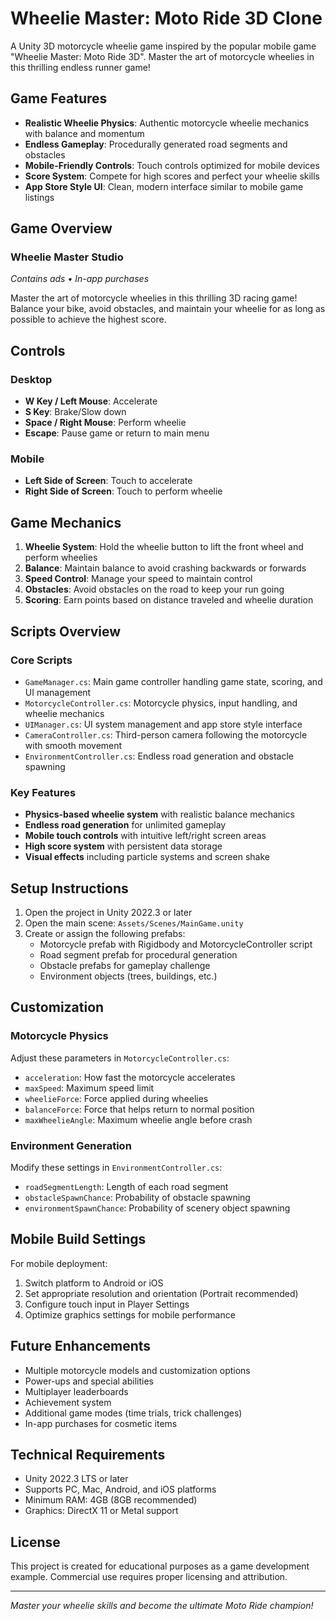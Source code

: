 # Wheelie Master: Moto Ride 3D Clone

A Unity 3D motorcycle wheelie game inspired by the popular mobile game "Wheelie Master: Moto Ride 3D". Master the art of motorcycle wheelies in this thrilling endless runner game!

## Game Features

- **Realistic Wheelie Physics**: Authentic motorcycle wheelie mechanics with balance and momentum
- **Endless Gameplay**: Procedurally generated road segments and obstacles
- **Mobile-Friendly Controls**: Touch controls optimized for mobile devices
- **Score System**: Compete for high scores and perfect your wheelie skills
- **App Store Style UI**: Clean, modern interface similar to mobile game listings

## Game Overview

### Wheelie Master Studio
*Contains ads • In-app purchases*

Master the art of motorcycle wheelies in this thrilling 3D racing game! Balance your bike, avoid obstacles, and maintain your wheelie for as long as possible to achieve the highest score.

## Controls

### Desktop
- **W Key / Left Mouse**: Accelerate
- **S Key**: Brake/Slow down
- **Space / Right Mouse**: Perform wheelie
- **Escape**: Pause game or return to main menu

### Mobile
- **Left Side of Screen**: Touch to accelerate
- **Right Side of Screen**: Touch to perform wheelie

## Game Mechanics

1. **Wheelie System**: Hold the wheelie button to lift the front wheel and perform wheelies
2. **Balance**: Maintain balance to avoid crashing backwards or forwards
3. **Speed Control**: Manage your speed to maintain control
4. **Obstacles**: Avoid obstacles on the road to keep your run going
5. **Scoring**: Earn points based on distance traveled and wheelie duration

## Scripts Overview

### Core Scripts
- `GameManager.cs`: Main game controller handling game state, scoring, and UI management
- `MotorcycleController.cs`: Motorcycle physics, input handling, and wheelie mechanics
- `UIManager.cs`: UI system management and app store style interface
- `CameraController.cs`: Third-person camera following the motorcycle with smooth movement
- `EnvironmentController.cs`: Endless road generation and obstacle spawning

### Key Features
- **Physics-based wheelie system** with realistic balance mechanics
- **Endless road generation** for unlimited gameplay
- **Mobile touch controls** with intuitive left/right screen areas
- **High score system** with persistent data storage
- **Visual effects** including particle systems and screen shake

## Setup Instructions

1. Open the project in Unity 2022.3 or later
2. Open the main scene: `Assets/Scenes/MainGame.unity`
3. Create or assign the following prefabs:
   - Motorcycle prefab with Rigidbody and MotorcycleController script
   - Road segment prefab for procedural generation
   - Obstacle prefabs for gameplay challenge
   - Environment objects (trees, buildings, etc.)

## Customization

### Motorcycle Physics
Adjust these parameters in `MotorcycleController.cs`:
- `acceleration`: How fast the motorcycle accelerates
- `maxSpeed`: Maximum speed limit
- `wheelieForce`: Force applied during wheelies
- `balanceForce`: Force that helps return to normal position
- `maxWheelieAngle`: Maximum wheelie angle before crash

### Environment Generation
Modify these settings in `EnvironmentController.cs`:
- `roadSegmentLength`: Length of each road segment
- `obstacleSpawnChance`: Probability of obstacle spawning
- `environmentSpawnChance`: Probability of scenery object spawning

## Mobile Build Settings

For mobile deployment:
1. Switch platform to Android or iOS
2. Set appropriate resolution and orientation (Portrait recommended)
3. Configure touch input in Player Settings
4. Optimize graphics settings for mobile performance

## Future Enhancements

- Multiple motorcycle models and customization options
- Power-ups and special abilities
- Multiplayer leaderboards
- Achievement system
- Additional game modes (time trials, trick challenges)
- In-app purchases for cosmetic items

## Technical Requirements

- Unity 2022.3 LTS or later
- Supports PC, Mac, Android, and iOS platforms
- Minimum RAM: 4GB (8GB recommended)
- Graphics: DirectX 11 or Metal support

## License

This project is created for educational purposes as a game development example. Commercial use requires proper licensing and attribution.

---

*Master your wheelie skills and become the ultimate Moto Ride champion!*